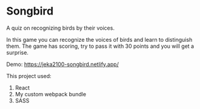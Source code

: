 # Songbird

A quiz on recognizing birds by their voices.

In this game you can recognize the voices of birds and learn to distinguish them. The game has scoring, try to pass it with 30 points and you will get a surprise.

Demo: <https://jeka2100-songbird.netlify.app/>

This project used:

1. React
2. My custom webpack bundle
3. SASS
